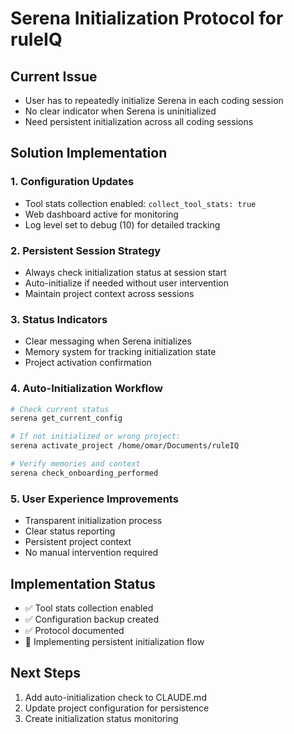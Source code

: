 # Serena Initialization Protocol for ruleIQ

## Current Issue
- User has to repeatedly initialize Serena in each coding session
- No clear indicator when Serena is uninitialized
- Need persistent initialization across all coding sessions

## Solution Implementation

### 1. Configuration Updates
- Tool stats collection enabled: `collect_tool_stats: true`
- Web dashboard active for monitoring
- Log level set to debug (10) for detailed tracking

### 2. Persistent Session Strategy
- Always check initialization status at session start
- Auto-initialize if needed without user intervention
- Maintain project context across sessions

### 3. Status Indicators
- Clear messaging when Serena initializes
- Memory system for tracking initialization state
- Project activation confirmation

### 4. Auto-Initialization Workflow
```bash
# Check current status
serena get_current_config

# If not initialized or wrong project:
serena activate_project /home/omar/Documents/ruleIQ

# Verify memories and context
serena check_onboarding_performed
```

### 5. User Experience Improvements
- Transparent initialization process
- Clear status reporting
- Persistent project context
- No manual intervention required

## Implementation Status
- ✅ Tool stats collection enabled
- ✅ Configuration backup created
- ✅ Protocol documented
- 🔄 Implementing persistent initialization flow

## Next Steps
1. Add auto-initialization check to CLAUDE.md
2. Update project configuration for persistence
3. Create initialization status monitoring